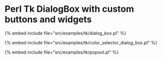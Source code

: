 # Perl Tk DialogBox with custom buttons and widgets

{% embed include file="src/examples/tk/dialog_box.pl" %}

{% embed include file="src/examples/tk/color_selector_dialog_box.pl" %}

{% embed include file="src/examples/tk/popout.pl" %}


